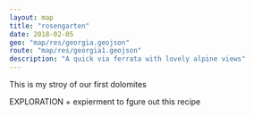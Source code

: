 ```yaml
---
layout: map
title: "rosengarten"
date: 2018-02-05
geo: "map/res/georgia.geojson"
route: "map/res/georgia1.geojson"
description: "A quick via ferrata with lovely alpine views"
---
```

This is my stroy of our first dolomites

EXPLORATION + expierment to fgure out this recipe
